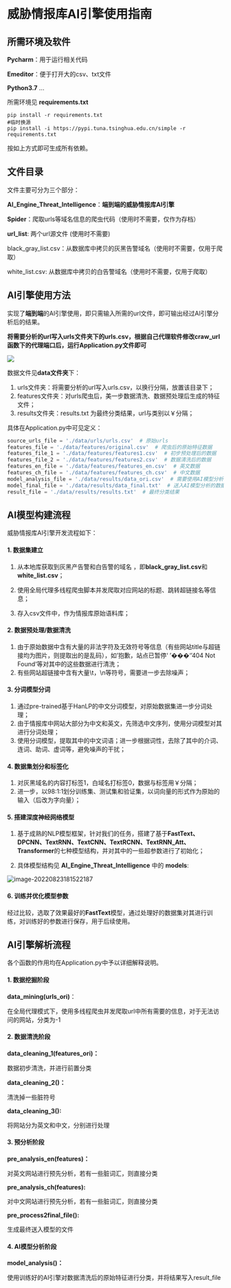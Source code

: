 # 威胁情报库AI引擎使用指南

## 所需环境及软件

**Pycharm**：用于运行相关代码

**Emeditor**：便于打开大的csv、txt文件

**Python3.7** ...

所需环境见 **requirements.txt**

```shell
pip install -r requirements.txt
#临时换源
pip install -i https://pypi.tuna.tsinghua.edu.cn/simple -r requirements.txt
```

按如上方式即可生成所有依赖。

## 文件目录

文件主要可分为三个部分：

**AI_Engine_Threat_Intelligence**：**端到端的威胁情报库AI引擎**

**Spider**：爬取urls等域名信息的爬虫代码（使用时不需要，仅作为存档）

**url_list**: 两个url源文件 (使用时不需要)

black_gray_list.csv：从数据库中拷贝的灰黑告警域名（使用时不需要，仅用于爬取）

white_list.csv: 从数据库中拷贝的白告警域名（使用时不需要，仅用于爬取）

## AI引擎使用方法

实现了**端到端**的AI引擎使用，即只需输入所需的url文件，即可输出经过AI引擎分析后的结果。

**将需要分析的url写入urls文件夹下的urls.csv，根据自己代理软件修改craw_url函数下的代理端口后，运行Application.py文件即可**

![](D:\shixi\model\proxy.png)

数据文件见**data文件夹**下：

1. urls文件夹：将需要分析的url写入urls.csv，以换行分隔，放置该目录下；
2. features文件夹：对urls爬虫后，美一步数据清洗、数据预处理后生成的特征文件；
3. results文件夹：results.txt 为最终分类结果，url与类别以￥分隔；

具体在Application.py中可见定义：

```python
source_urls_file = './data/urls/urls.csv'  # 原始urls
features_file = './data/features/original.csv'  # 爬虫后的原始特征数据
features_file_1 = './data/features/features1.csv'  # 初步预处理后的数据
features_file_2 = './data/features/features2.csv'  # 数据清洗后的数据
features_en_file = './data/features/features_en.csv'  # 英文数据
features_ch_file = './data/features/features_ch.csv'  # 中文数据
model_analysis_file = './data/results/data_ori.csv'  # 需要使用AI模型分析的数据
model_final_file = './data/results/data_final.txt'  # 送入AI模型分析的数据
result_file = './data/results/results.txt'  # 最终分类结果
```

## AI模型构建流程

威胁情报库AI引擎开发流程如下：

#### 1. 数据集建立

1. 从本地库获取到灰黑产告警和白告警的域名 ，即**black_gray_list.csv**和**white_list.csv**；

2. 使用全局代理多线程爬虫脚本并发爬取对应网站的标题、跳转超链接名等信息；

3. 存入csv文件中，作为情报库原始语料库；

#### 2. 数据预处理/数据清洗

1. 由于原始数据中含有大量的非法字符及无效符号等信息（有些网站title与超链接均为图片，则提取出的是乱码），如’抱歉，站点已暂停‘ ’���‘’404 Not Found‘等对其中的这些数据进行清洗；
2. 有些网站超链接中含有大量\t，\n等符号，需要进一步去除噪声；

#### 3. 分词模型分词

1. 通过pre-trained基于HanLP的中文分词模型，对原始数据集进一步分词处理；
2. 由于情报库中网站大部分为中文和英文，先筛选中文序列，使用分词模型对其进行分词处理；
3. 使用分词模型，提取其中的中文词语；进一步根据词性，去除了其中的介词、连词、助词、虚词等，避免噪声的干扰；

#### 4. 数据集划分和标签化

1. 对灰黑域名的内容打标签1，白域名打标签0，数据与标签用￥分隔；
2. 进一步，以98:1:1划分训练集、测试集和验证集，以词向量的形式作为原始的输入（后改为字向量）；

#### 5. 搭建深度神经网络模型

1. 基于成熟的NLP模型框架，针对我们的任务，搭建了基于**FastText、DPCNN、TextRNN、TextCNN、TextRCNN、TextRNN_Att、Transformer**的七种模型结构，并对其中的一些超参数进行了初始化；

2. 具体模型结构见 **AI_Engine_Threat_Intelligence** 中的 **models**:

<img src="D:\shixi\model\models.png" alt="image-20220823181522187"  />

#### 6. 训练并优化模型参数

经过比较，选取了效果最好的**FastText**模型，通过处理好的数据集对其进行训练，对训练好的参数进行保存，用于后续使用。

## AI引擎解析流程

各个函数的作用均在Application.py中予以详细解释说明。

#### 1. 数据挖掘阶段

**data_mining(urls_ori)**：

在全局代理模式下，使用多线程爬虫并发爬取url中所有需要的信息，对于无法访问的网站，分类为-1

#### 2. 数据清洗阶段

**data_cleaning_1(features_ori)：**

数据初步清洗，并进行前置分类

**data_cleaning_2()：**

清洗掉一些脏符号

**data_cleaning_3():**

将网站分为英文和中文，分别进行处理

#### 3. 预分析阶段

**pre_analysis_en(features)：**

对英文网站进行预先分析，若有一些脏词汇，则直接分类

**pre_analysis_ch(features):**

对中文网站进行预先分析，若有一些脏词汇，则直接分类

**pre_process2final_file():**

生成最终送入模型的文件

#### 4. AI模型分析阶段

**model_analysis()：**

使用训练好的AI引擎对数据清洗后的原始特征进行分类，并将结果写入result_file